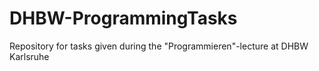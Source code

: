 # DHBW-ProgrammingTasks
Repository for tasks given during the "Programmieren"-lecture at DHBW Karlsruhe
